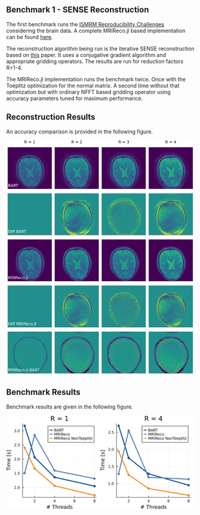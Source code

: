 ## Benchmark 1 -  SENSE Reconstruction

The first benchmark runs the [ISMRM Reproducibility Challenges](https://ismrm.github.io/rrsg/) considering the brain data. A complete MRIReco.jl based implementation can be found [here](https://github.com/MagneticResonanceImaging/ISMRM_RRSG).

The reconstruction algorithm being run is the iterative SENSE reconstruction based on [this](https://doi.org/10.1002/mrm.1241) paper. It uses a conjugative gradient algorithm and appropriate gridding operators. The results are run for reduction factors R=1-4.

The MRIReco.jl implementation runs the benchmark twice. Once with the Toeplitz optimization for the normal matrix. A second time without that optimization but with ordinary NFFT based gridding operator using accuracy parameters tuned for maximum performance.

## Reconstruction Results

An accuracy comparison is provided in the following figure.

![Reconstruction Results](reco/images.svg?raw=true "Reconstruction Results")

## Benchmark Results

Benchmark results are given in the following figure.

![Benchmark Results](reco/timings.svg?raw=true "Benchmark Results")
